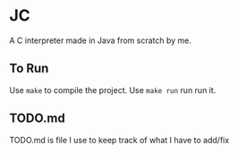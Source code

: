 
# JC

A C interpreter made in Java from scratch by me.

## To Run
Use `make` to compile the project. Use `make run` run run it.

## TODO.md
TODO.md is file I use to keep track of what I have to add/fix
